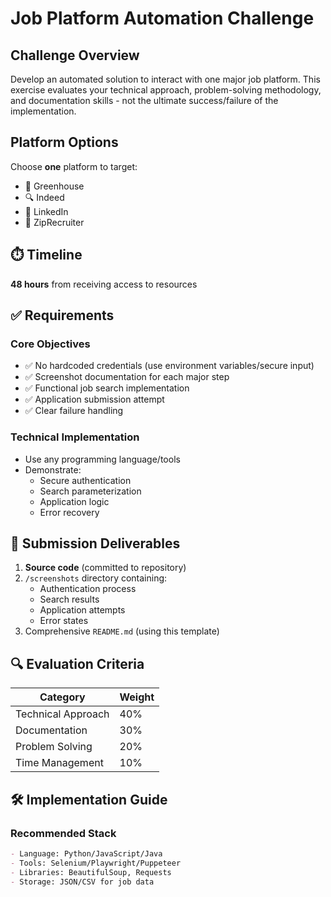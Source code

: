 # Job Platform Automation Challenge

## Challenge Overview
Develop an automated solution to interact with one major job platform. This exercise evaluates your technical approach, problem-solving methodology, and documentation skills - not the ultimate success/failure of the implementation.

## Platform Options
Choose **one** platform to target:
- 🏢 Greenhouse
- 🔍 Indeed  
- 💼 LinkedIn
- 📌 ZipRecruiter

## ⏱️ Timeline
**48 hours** from receiving access to resources

## ✅ Requirements

### Core Objectives
- ✅ No hardcoded credentials (use environment variables/secure input)
- ✅ Screenshot documentation for each major step
- ✅ Functional job search implementation
- ✅ Application submission attempt
- ✅ Clear failure handling

### Technical Implementation
- Use any programming language/tools
- Demonstrate:
  - Secure authentication
  - Search parameterization
  - Application logic
  - Error recovery

## 📝 Submission Deliverables

1. **Source code** (committed to repository)
2. `/screenshots` directory containing:
   - Authentication process
   - Search results
   - Application attempts
   - Error states
3. Comprehensive `README.md` (using this template)

## 🔍 Evaluation Criteria

| Category          | Weight |
|-------------------|--------|
| Technical Approach | 40%    |
| Documentation      | 30%    |
| Problem Solving    | 20%    |
| Time Management    | 10%    |

## 🛠️ Implementation Guide

### Recommended Stack
```markdown
- Language: Python/JavaScript/Java
- Tools: Selenium/Playwright/Puppeteer
- Libraries: BeautifulSoup, Requests
- Storage: JSON/CSV for job data
